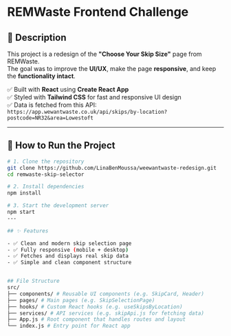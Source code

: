 # REMWaste Frontend Challenge

## 📝 Description

This project is a redesign of the **"Choose Your Skip Size"** page from REMWaste.  
The goal was to improve the **UI/UX**, make the page **responsive**, and keep the **functionality intact**.

✅ Built with **React** using **Create React App**  
✅ Styled with **Tailwind CSS** for fast and responsive UI design  
✅ Data is fetched from this API:  
`https://app.wewantwaste.co.uk/api/skips/by-location?postcode=NR32&area=Lowestoft`

---

## 🚀 How to Run the Project

```bash
# 1. Clone the repository
git clone https://github.com/LinaBenMoussa/weewantwaste-redesign.git
cd remwaste-skip-selector

# 2. Install dependencies
npm install

# 3. Start the development server
npm start
---

## ✨ Features

- ✅ Clean and modern skip selection page  
- ✅ Fully responsive (mobile + desktop)  
- ✅ Fetches and displays real skip data  
- ✅ Simple and clean component structure


## File Structure
src/
├── components/ # Reusable UI components (e.g. SkipCard, Header)
├── pages/ # Main pages (e.g. SkipSelectionPage)
├── hooks/ # Custom React hooks (e.g. useSkipsByLocation)
├── services/ # API services (e.g. skipApi.js for fetching data)
├── App.js # Root component that handles routes and layout
└── index.js # Entry point for React app
